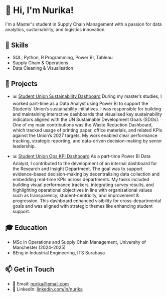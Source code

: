 # 👋 Hi, I'm Nurika!
I'm a Master's student in Supply Chain Management with a passion for data analytics, sustainability, and logistics innovation.

## 🔧 Skills
- SQL, Python, R Programming, Power BI, Tableau
- Supply Chain & Operations
- Data Cleaning & Visualisation

## 📂 Projects
- 📊 [Student Union Sustainability Dashboard](https://github.com/nurikasetya/SUdashboard.git)
During my master’s studies, I worked part-time as a Data Analyst using Power BI to support the Students' Union’s sustainability initiatives. I was responsible for building and maintaining interactive dashboards that visualised key sustainability indicators aligned with the UN Sustainable Development Goals (SDGs). One of my main contributions was the Waste Reduction Dashboard, which tracked usage of printing paper, office materials, and related KPIs against the Union’s 2027 targets. My work enabled clear performance tracking, strategic reporting, and data-driven decision-making by senior leadership.

- 📊 [Student Union Ops KPI Dashboard](https://github.com/nurikasetya/SUdashboard_OpsKPI.git)
As a part-time Power BI Data Analyst, I contributed to the development of an internal dashboard for the Research and Insight Department. The goal was to support evidence-based decision-making by decentralising data collection and embedding real-time KPIs across departments. My tasks included building visual performance trackers, integrating survey results, and highlighting operational objectives in line with organisational values such as transparency, student-centricity, and improvement & progression. This dashboard enhanced visibility for cross-departmental goals and was aligned with strategic themes like enhancing student support.

## 🎓 Education
- MSc in Operations and Supply Chain Management, University of Manchester (2024–2025)
- BEng in Industrial Engineering, ITS Surabaya

## 📫 Get in Touch
- 📧 Email: nurika@email.com
- 💼 LinkedIn: [linkedin.com/in/nurika](https://linkedin.com/in/nurika)
